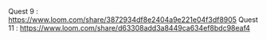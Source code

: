 Quest 9 : https://www.loom.com/share/3872934df8e2404a9e221e04f3df8905
Quest 11 : https://www.loom.com/share/d63308add3a8449ca634ef8bdc98eaf4
